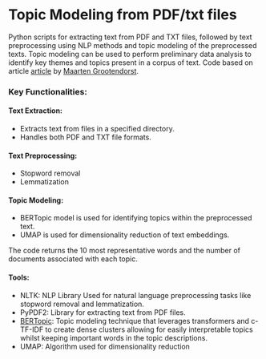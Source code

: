 # Topic Modeling from PDF/txt files

Python scripts for extracting text from PDF and TXT files, followed by text preprocessing using NLP methods and topic modeling of the preprocessed texts. Topic modeling can be used to perform preliminary data analysis to identify key themes and topics present in a corpus of text. Code based on article [article]([https://towardsdatascience.com/topic-modeling-with-bert-779f7db187e6]) by [Maarten Grootendorst]([https://medium.com/@maartengrootendorst]).

### Key Functionalities:

#### Text Extraction:

- Extracts text from files in a specified directory.
- Handles both PDF and TXT file formats.

#### Text Preprocessing:

- Stopword removal
- Lemmatization


#### Topic Modeling:

- BERTopic model is used for identifying topics within the preprocessed text.
- UMAP is used for dimensionality reduction of text embeddings.

The code returns the 10 most representative words and the number of documents associated with each topic.



#### Tools:

- NLTK: NLP Library Used for natural language preprocessing tasks like stopword removal and lemmatization.
- PyPDF2: Library for extracting text from PDF files.
- [BERTopic]([https://towardsdatascience.com/topic-modeling-with-bert-779f7db187e6]): Topic modeling technique that leverages transformers and c-TF-IDF to create dense clusters allowing for easily interpretable topics whilst keeping important words in the topic descriptions.
- UMAP: Algorithm used for dimensionality reduction 
